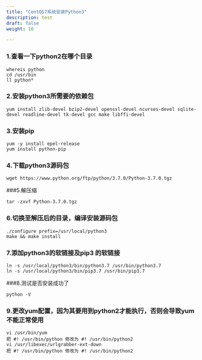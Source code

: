 ```yaml
---
title: "CentOS7系统安装Python3"
description: test
draft: false
weight: 10

---
```


### 1.查看一下python2在哪个目录

```
whereis python
cd /usr/bin
ll python*
```

### 2.安装python3所需要的依赖包

```
yum install zlib-devel bzip2-devel openssl-devel ncurses-devel sqlite-devel readline-devel tk-devel gcc make libffi-devel
```

### 3.安装pip

```
yum -y install epel-release 
yum install python-pip
```

### 4.下载python3源码包

```
wget https://www.python.org/ftp/python/3.7.0/Python-3.7.0.tgz
```

###5.解压缩

```
tar -zxvf Python-3.7.0.tgz
```

### 6.切换至解压后的目录，编译安装源码包

```
./configure prefix=/usr/local/python3 
make && make install
```

### 7.添加python3的软链接及pip3 的软链接 

```
ln -s /usr/local/python3/bin/python3.7 /usr/bin/python3.7 
ln -s /usr/local/python3/bin/pip3.7 /usr/bin/pip3.7
```

###8.测试是否安装成功了 

```
python -V
```

### 9.更改yum配置，因为其要用到python2才能执行，否则会导致yum不能正常使用

```
vi /usr/bin/yum 
把 #! /usr/bin/python 修改为 #! /usr/bin/python2 
vi /usr/libexec/urlgrabber-ext-down 
把 #! /usr/bin/python 修改为 #! /usr/bin/python2
```

